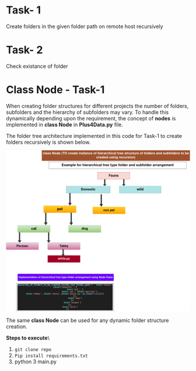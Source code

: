 # Task- 1
Create folders in the given folder path on remote host recursively

# Task- 2
Check existance of folder

# Class Node - Task-1
When creating folder structures for different projects the number of folders, subfolders and the hierarchy of subfolders may vary. To handle this
dynamically depending upon the requirement, the concept of **nodes** is implemented in **class Node** in **Plus4Data.py** file.

The folder tree architecture implemented in this code for Task-1 to create folders recursively is shown below.
<div style="text-align: center;">
  <img src="./folder_tree.png" alt="Alt text" width="550"/>
</div>

The same **class Node** can be used for any dynamic folder structure creation.


**Steps to execute**\
1. `git clone repo`
2. `Pip install requirements.txt`
3. python 3 main.py

